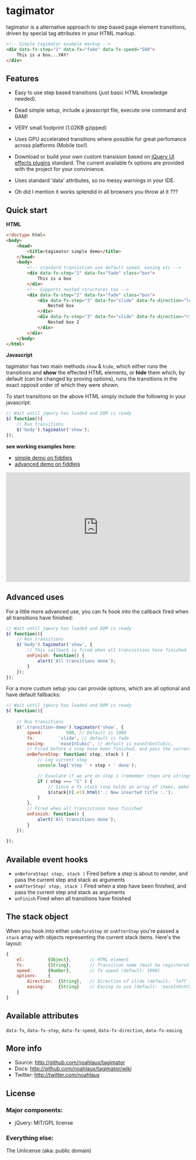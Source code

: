 # tagimator

tagimator is a alternative approach to step based page element transitions, driven by special tag attributes in your HTML markup.

```html
<!-- Simple tagimator example markup -->
<div data-fx-step="1" data-fx="fade" data-fx-speed="500">
	This is a box...YAY!
</div>
```

## Features

* Easy to use step based transitions (just basic HTML knowledge needed).
* Dead simple setup, include a javascript file, execute one command and BAM!
* VERY small footprint (1.02KB gzipped)
* Uses GPU accelerated transitions where possible for great perfomance across platforms (Mobile too!).
* Download or build your own custom transision based on [jQuery UI effects plugins](http://jqueryui.com/demos/effect/) standard. The current available fx options are provided with the project for your convinience.

* Uses standard 'data' attributes, so no messy warnings in your IDE.
* Oh did I mention it works splendid in all browsers you throw at it ???

## Quick start

**HTML**

```html
<!doctype html>
<body>
	<head>
		<title>tagimator simple demo</title>
	</head>
	<body>
		<!-- standard transistion use default speed, easing etc -->
		<div data-fx-step="1" data-fx="fade" class="box">
		    This is a box
		</div>
		<!-- Supports nested structures too -->
		<div data-fx-step="2" data-fx="fade" class="box">
		    <div data-fx-step="3" data-fx="slide" data-fx-direction="left" data-fx-speed="800" class="inner">
		        Nested box
		    </div>
		    <div data-fx-step="3" data-fx="slide" data-fx-direction="right" data-fx-speed="800" class="inner">
		        Nested box 2
		    </div>
		</div>​
	</body>
</html>
```

**Javascript**

tagimator has two main methods ```show``` & ```hide```, which either runs the transitions and **show** the effected HTML elements, or **hide** them which, by default (can be changed by proving options), runs the transitions in the exact opposit order of which they were shown.

To start transitions on the above HTML simply include the following in your javascript:

```javascript
// Wait until jqeury has loaded and DOM is ready
$( function(){
	// Run transitions
	$('body').tagimator('show');
});
```

**see working examples here:** 

* [simple demo on fiddlejs](http://jsfiddle.net/noahlaux/sdEJh/)
* [advanced demo on fiddlejs](http://jsfiddle.net/noahlaux/KnwLa/)


<iframe style="width: 100%; height: 300px" src="http://jsfiddle.net/noahlaux/WveFK/embedded/" allowfullscreen="allowfullscreen" frameborder="0"></iframe>

## Advanced uses

For a little more advanced use, you can fx hook into the callback fired when all transitions have finished:

```javascript
// Wait until jqeury has loaded and DOM is ready
$( function(){
	// Run transitions
	$('body').tagimator('show', {
		// This callback is fired when all transistions have finished
		onFinish: function() {
			alert('All transitions done');
		}
	});
});
```

For a more custum setup you can provide options, which are all optional and have default fallbacks:

```javascript
// Wait until jqeury has loaded and DOM is ready
$( function(){
	
	// Run transitions
    $('.transition-demo').tagimator('show', {
        speed:         500, // Default is 1000
        fx:         'slide', // default is fade
        easing:     'easeInCubic', // default is easeInOutCubic,
        // Fired before a step have been finished, and pass the current step and stack as arguments
        onBeforeStep: function( step, stack ) {
            // Log current step
            console.log('step ' + step + ' done');

            // Evaulate if we are on step 1 (remember steps are strings!)
            if ( step === "1" ) {
                // Since a fx stack step holds an array of items, make sure we only want the first here, which is the title
                $(stack[0].el).html('.: New inserted title :.');
            }
        },
        // Fired when all transistions have finished
        onFinish: function() {
            alert('All transitions done');
        }
    });
    ​
});
```

## Available event hooks

* ```onBeforeStep( step, stack )``` Fired before a step is about to render, and pass the current step and stack as arguments
* ```onAfterStep( step, stack )``` Fired when a step have been finished, and pass the current step and stack as arguments
* ```onFinish``` Fired when all transitions have finished

## The stack object

When you hook into either ```onBeforeStep``` or ```onAfterStep``` you're passed a ```stack``` array with objects representing the current stack items. Here's the layout:

```javascript
{
	el:         {Object}, 		// HTML element
	fx:         {String}, 		// Transition name (must be registered or you'll be warned) (default: 'fade')
	speed:      {Number}, 		// fx speed (default: 1000)
	options:    {
	    direction:  {String}, 	// Direction of slide (default: 'left')
	    easing:     {String} 	// Easing to use (default: 'easeInOutCubic')
	}
}
```

## Available attributes

```data-fx```, ```data-fx-step```, ```data-fx-speed```, ```data-fx-direction```, ```data-fx-easing```

## More info

* Source: http://github.com/noahlaux/tagimator
* Docs: http://github.com/noahlaux/tagimator/wiki
* Twitter: http://twitter.com/noahlaux

## License

### Major components:

* jQuery: MIT/GPL license

### Everything else:

The Unlicense (aka: public domain)